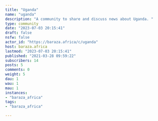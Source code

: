 ```yaml
---
title: "Uganda" 
name: "uganda"
description: "A community to share and discuss news about Uganda. "
type: community
date: "2023-07-03 20:15:41"
draft: false
nsfw: false
actor_id: "https://baraza.africa/c/uganda"
host: baraza.africa
lastmod: "2023-07-03 20:15:41"
published: "2021-03-28 09:59:22"
subscribers: 14
posts: 5
comments: 0
weight: 5
dau: 1
wau: 1
mau: 1
instances:
- "baraza_africa"
tags: 
- "baraza_africa"

---
```

